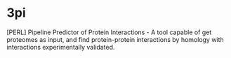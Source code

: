3pi
===

[PERL] Pipeline Predictor of Protein Interactions - A tool capable of get proteomes as input, and find protein-protein interactions by homology with interactions experimentally validated.
